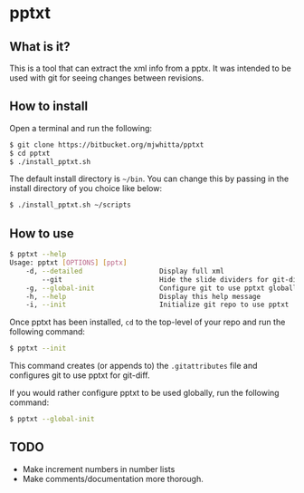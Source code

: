 # pptxt

## What is it?

This is a tool that can extract the xml info from a pptx. It was intended to be used with git for seeing changes between revisions.

## How to install

Open a terminal and run the following:

```bash
$ git clone https://bitbucket.org/mjwhitta/pptxt
$ cd pptxt
$ ./install_pptxt.sh
```

The default install directory is `~/bin`. You can change this by passing in the install directory of you choice like below:

```bash
$ ./install_pptxt.sh ~/scripts
```

## How to use

```bash
$ pptxt --help
Usage: pptxt [OPTIONS] [pptx]
    -d, --detailed                   Display full xml
        --git                        Hide the slide dividers for git-diff
    -g, --global-init                Configure git to use pptxt globally
    -h, --help                       Display this help message
    -i, --init                       Initialize git repo to use pptxt
```

Once pptxt has been installed, `cd` to the top-level of your repo and run the following command:

```bash
$ pptxt --init
```

This command creates (or appends to) the `.gitattributes` file and configures git to use pptxt for git-diff.

If you would rather configure pptxt to be used globally, run the following command:

```bash
$ pptxt --global-init
```

## TODO

 - Make increment numbers in number lists
 - Make comments/documentation more thorough.
